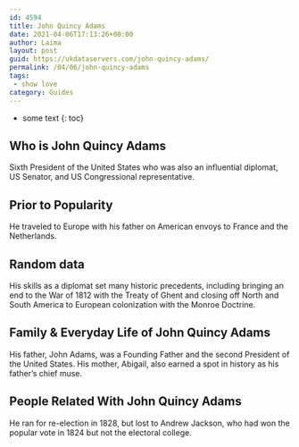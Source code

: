 ```yaml
---
id: 4594
title: John Quincy Adams
date: 2021-04-06T17:13:26+00:00
author: Laima
layout: post
guid: https://ukdataservers.com/john-quincy-adams/
permalink: /04/06/john-quincy-adams
tags:
 - show love
category: Guides
---
```


* some text
{: toc}


## Who is John Quincy Adams
                  
                  
                  
Sixth President of the United States who was also an influential diplomat, US Senator, and US Congressional representative.
                  
              
            
              
            
                
                
                
## Prior to Popularity
                  
                  
                  
He traveled to Europe with his father on American envoys to France and the Netherlands.
                  
              
            
              
            
                
                
                
## Random data
                  
                  
                  
His skills as a diplomat set many historic precedents, including bringing an end to the War of 1812 with the Treaty of Ghent and closing off North and South America to European colonization with the Monroe Doctrine.
                  
              
            
              
            
                
                
                
## Family & Everyday Life of John Quincy Adams
                  
                  
                  
His father, John Adams, was a Founding Father and the second President of the United States. His mother, Abigail, also earned a spot in history as his father&#8217;s chief muse.
                  
              
            
              
            
                
                
                
## People Related With John Quincy Adams
                  
                  
                  
He ran for re-election in 1828, but lost to Andrew Jackson, who had won the popular vote in 1824 but not the electoral college.
                  
              
            
              
            
                
              
            
              
              
            
            
              
            
          
          
          
